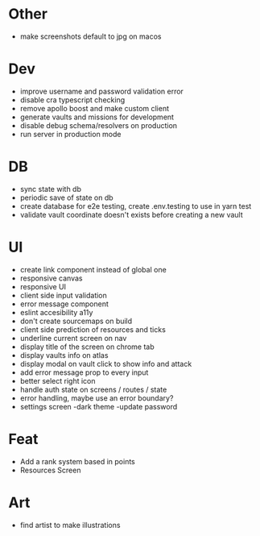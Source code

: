 # Other

- make screenshots default to jpg on macos

# Dev

- improve username and password validation error
- disable cra typescript checking
- remove apollo boost and make custom client
- generate vaults and missions for development
- disable debug schema/resolvers on production
- run server in production mode

# DB

- sync state with db
- periodic save of state on db
- create database for e2e testing, create .env.testing to use in yarn test
- validate vault coordinate doesn't exists before creating a new vault

# UI

- create <a> link component instead of global one
- responsive canvas
- responsive UI
- client side input validation
- error message component
- eslint accesibility a11y
- don't create sourcemaps on build
- client side prediction of resources and ticks
- underline current screen on nav
- display title of the screen on chrome tab
- display vaults info on atlas
- display modal on vault click to show info and attack
- add error message prop to every input
- better select right icon
- handle auth state on screens / routes / state
- error handling, maybe use an error boundary?
- settings screen
  -dark theme
  -update password

# Feat

- Add a rank system based in points
- Resources Screen

# Art

- find artist to make illustrations
